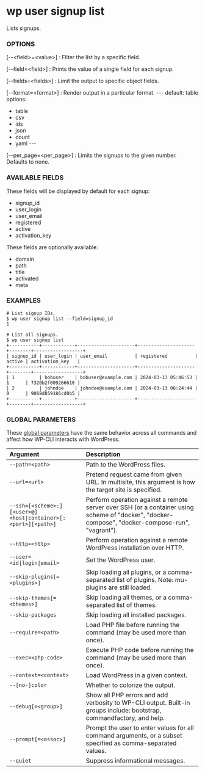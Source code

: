 # wp user signup list

Lists signups.

### OPTIONS

[\--&lt;field&gt;=&lt;value&gt;]
: Filter the list by a specific field.

[\--field=&lt;field&gt;]
: Prints the value of a single field for each signup.

[\--fields=&lt;fields&gt;]
: Limit the output to specific object fields.

[\--format=&lt;format&gt;]
: Render output in a particular format.
\---
default: table
options:
  - table
  - csv
  - ids
  - json
  - count
  - yaml
\---

[\--per_page=&lt;per_page&gt;]
: Limits the signups to the given number. Defaults to none.

### AVAILABLE FIELDS

These fields will be displayed by default for each signup:

* signup_id
* user_login
* user_email
* registered
* active
* activation_key

These fields are optionally available:

* domain
* path
* title
* activated
* meta

### EXAMPLES

    # List signup IDs.
    $ wp user signup list --field=signup_id
    1

    # List all signups.
    $ wp user signup list
    +-----------+------------+---------------------+---------------------+--------+------------------+
    | signup_id | user_login | user_email          | registered          | active | activation_key   |
    +-----------+------------+---------------------+---------------------+--------+------------------+
    | 1         | bobuser    | bobuser@example.com | 2024-03-13 05:46:53 | 1      | 7320b2f009266618 |
    | 2         | johndoe    | johndoe@example.com | 2024-03-13 06:24:44 | 0      | 9068d859186cd0b5 |
    +-----------+------------+---------------------+---------------------+--------+------------------+

### GLOBAL PARAMETERS

These [global parameters](https://make.wordpress.org/cli/handbook/config/) have the same behavior across all commands and affect how WP-CLI interacts with WordPress.

| **Argument**    | **Description**              |
|:----------------|:-----------------------------|
| `--path=<path>` | Path to the WordPress files. |
| `--url=<url>` | Pretend request came from given URL. In multisite, this argument is how the target site is specified. |
| `--ssh=[<scheme>:][<user>@]<host\|container>[:<port>][<path>]` | Perform operation against a remote server over SSH (or a container using scheme of "docker", "docker-compose", "docker-compose-run", "vagrant"). |
| `--http=<http>` | Perform operation against a remote WordPress installation over HTTP. |
| `--user=<id\|login\|email>` | Set the WordPress user. |
| `--skip-plugins[=<plugins>]` | Skip loading all plugins, or a comma-separated list of plugins. Note: mu-plugins are still loaded. |
| `--skip-themes[=<themes>]` | Skip loading all themes, or a comma-separated list of themes. |
| `--skip-packages` | Skip loading all installed packages. |
| `--require=<path>` | Load PHP file before running the command (may be used more than once). |
| `--exec=<php-code>` | Execute PHP code before running the command (may be used more than once). |
| `--context=<context>` | Load WordPress in a given context. |
| `--[no-]color` | Whether to colorize the output. |
| `--debug[=<group>]` | Show all PHP errors and add verbosity to WP-CLI output. Built-in groups include: bootstrap, commandfactory, and help. |
| `--prompt[=<assoc>]` | Prompt the user to enter values for all command arguments, or a subset specified as comma-separated values. |
| `--quiet` | Suppress informational messages. |
